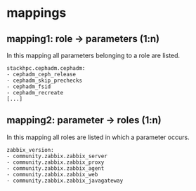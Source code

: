 # mappings

## mapping1: role -> parameters (1:n)

In this mapping all parameters belonging to a role are listed.

```
stackhpc.cephadm.cephadm:
- cephadm_ceph_release
- cephadm_skip_prechecks
- cephadm_fsid
- cephadm_recreate
[...]
```

## mapping2: parameter -> roles (1:n)

In this mapping all roles are listed in which a parameter occurs.

```
zabbix_version:
- community.zabbix.zabbix_server
- community.zabbix.zabbix_proxy
- community.zabbix.zabbix_agent
- community.zabbix.zabbix_web
- community.zabbix.zabbix_javagateway
```
